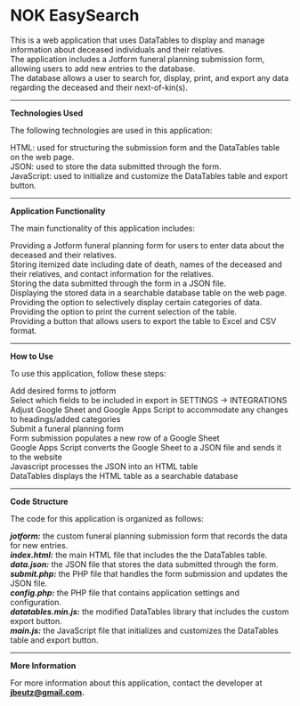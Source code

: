 # NOK EasySearch

This is a web application that uses DataTables to display and manage information about deceased individuals and their relatives. <br>
The application includes a Jotform funeral planning submission form, allowing users to add new entries to the database.<br>
The database allows a user to search for, display, print, and export any data regarding the deceased and their next-of-kin(s).<br>

******************************************************************************************************************

**Technologies Used**

The following technologies are used in this application:

HTML: used for structuring the submission form and the DataTables table on the web page.<br>
JSON: used to store the data submitted through the form.<br>
JavaScript: used to initialize and customize the DataTables table and export button.<br>

******************************************************************************************************************

**Application Functionality**

The main functionality of this application includes:

Providing a Jotform funeral planning form for users to enter data about the deceased and their relatives.<br>
Storing itemized date including date of death, names of the deceased and their relatives, and contact information for the relatives.<br>
Storing the data submitted through the form in a JSON file.<br>
Displaying the stored data in a searchable database table on the web page.<br>
Providing the option to selectively display certain categories of data.<br>
Providing the option to print the current selection of the table.<br>
Providing a button that allows users to export the table to Excel and CSV format.<br>

******************************************************************************************************************

**How to Use**

To use this application, follow these steps:


Add desired forms to jotform<br>
Select which fields to be included in export in SETTINGS -> INTEGRATIONS<br>
Adjust Google Sheet and Google Apps Script to accommodate any changes to headings/added categories<br>
Submit a funeral planning form<br>
Form submission populates a new row of a Google Sheet<br>
Google Apps Script converts the Google Sheet to a JSON file and sends it to the website<br>
Javascript processes the JSON into an HTML table<br>
DataTables displays the HTML table as a searchable database<br>

******************************************************************************************************************

**Code Structure**

The code for this application is organized as follows:

***jotform:*** the custom funeral planning submission form that records the data for new entries.<br>
***index.html:*** the main HTML file that includes the the DataTables table.<br>
***data.json:*** the JSON file that stores the data submitted through the form.<br>
***submit.php:*** the PHP file that handles the form submission and updates the JSON file.<br>
***config.php:*** the PHP file that contains application settings and configuration.<br>
***datatables.min.js:*** the modified DataTables library that includes the custom export button.<br>
***main.js:*** the JavaScript file that initializes and customizes the DataTables table and export button.<br>

******************************************************************************************************************

**More Information**

For more information about this application, contact the developer at **jbeutz@gmail.com.**
